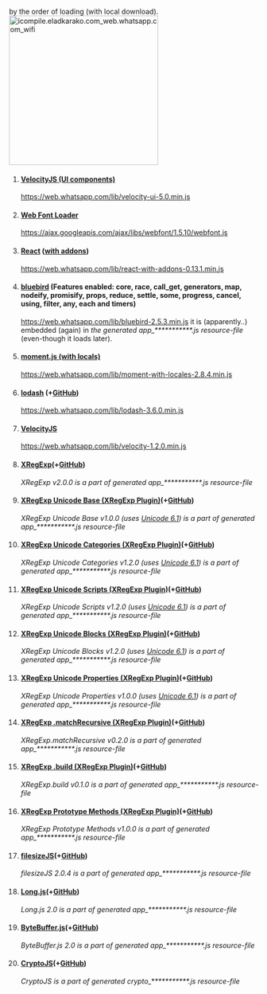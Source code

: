 by the order of loading (with local download).
<a href="https://icompile.eladkarako.com/_uploads/2015/04/icompile.eladkarako.com_web.whatsapp.com_wifi.jpg"><img src="https://icompile.eladkarako.com/_uploads/2015/04/icompile.eladkarako.com_web.whatsapp.com_wifi.jpg" alt="icompile.eladkarako.com_web.whatsapp.com_wifi" width="300" height="300" class="aligncenter size-medium wp-image-3040" /></a>
<!--more-->


<ol>
<li>
<h4><a href="http://julian.com/research/velocity/#uiPack" target="_blank">VelocityJS (UI components)</a></h4>
<a href="https://icompile.eladkarako.com/_uploads/2015/04/velocity-ui-5.0.min_.js">https://web.whatsapp.com/lib/velocity-ui-5.0.min.js</a>
</li>
<li>
<h4><a href="https://github.com/typekit/webfontloader" target="_blank">Web Font Loader</a></h4>
<a href="https://icompile.eladkarako.com/_uploads/2015/04/webfont.js">https://ajax.googleapis.com/ajax/libs/webfont/1.5.10/webfont.js</a>
</li>
<li>
<h4><a href="http://facebook.github.io/react" target="_blank">React</a> (<a href="https://facebook.github.io/react/docs/addons.html" target="_blank">with addons</a>)</h4>
<a href="https://icompile.eladkarako.com/_uploads/2015/04/react-with-addons-0.13.1.min_.js">https://web.whatsapp.com/lib/react-with-addons-0.13.1.min.js</a>
</li>
<li>
<h4><a href="https://github.com/petkaantonov/bluebird" target="_blank">bluebird</a> (Features enabled: core, race, call_get, generators, map, nodeify, promisify, props, reduce, settle, some, progress, cancel, using, filter, any, each and timers)</h4>
<a href="https://icompile.eladkarako.com/_uploads/2015/04/bluebird-2.5.3.min_.js">https://web.whatsapp.com/lib/bluebird-2.5.3.min.js</a>
it is (apparently..) embedded (again) in <em>the generated app_***********.js resource-file</em> (even-though it loads later).
</li>
<li>
<h4><a href="https://icompile.eladkarako.com/moment-js/" target="_blank">moment.js (with locals)</a></h4>
<a href="https://icompile.eladkarako.com/_uploads/2015/04/moment-with-locales-2.8.4.min_.js">https://web.whatsapp.com/lib/moment-with-locales-2.8.4.min.js</a>
</li>
<li>
<h4><a href="https://lodash.com/" target="_blank">lodash</a> (+<a href="https://github.com/lodash/lodash" target="_blank">GitHub</a>)</h4>
<a href="https://icompile.eladkarako.com/_uploads/2015/04/lodash-3.6.0.min_.js">https://web.whatsapp.com/lib/lodash-3.6.0.min.js</a>
</li>
<li>
<h4><a href="http://julian.com/research/velocity/" target="_blank">VelocityJS</a></h4>
<a href="https://icompile.eladkarako.com/_uploads/2015/04/velocity-1.2.0.min_.js">https://web.whatsapp.com/lib/velocity-1.2.0.min.js</a>
</li>
<li>
<h4><a href="http://xregexp.com/" target="_blank">XRegExp</a>(+<a href="https://github.com/slevithan/xregexp" target="_blank">GitHub</a>)</h4>
<em>XRegExp v2.0.0 is a part of generated app_***********.js resource-file</em>
</li>
<li>
<h4><a href="http://xregexp.com/plugins/" target="_blank">XRegExp Unicode Base (XRegExp Plugin)</a>(+<a href="https://github.com/slevithan/xregexp" target="_blank">GitHub</a>)</h4>
<em>XRegExp Unicode Base v1.0.0 (uses <a href="http://unicode.org/" target="_blank">Unicode 6.1</a>) is a part of generated app_***********.js resource-file</em>
</li>
<li>
<h4><a href="http://xregexp.com/plugins/" target="_blank">XRegExp Unicode Categories (XRegExp Plugin)</a>(+<a href="https://github.com/slevithan/xregexp" target="_blank">GitHub</a>)</h4>
<em>XRegExp Unicode Categories v1.2.0 (uses <a href="http://unicode.org/" target="_blank">Unicode 6.1</a>) is a part of generated app_***********.js resource-file</em>
</li>
<li>
<h4><a href="http://xregexp.com/plugins/" target="_blank">XRegExp Unicode Scripts (XRegExp Plugin)</a>(+<a href="https://github.com/slevithan/xregexp" target="_blank">GitHub</a>)</h4>
<em>XRegExp Unicode Scripts v1.2.0 (uses <a href="http://unicode.org/" target="_blank">Unicode 6.1</a>) is a part of generated app_***********.js resource-file</em>
</li>
<li>
<h4><a href="http://xregexp.com/plugins/" target="_blank">XRegExp Unicode Blocks (XRegExp Plugin)</a>(+<a href="https://github.com/slevithan/xregexp" target="_blank">GitHub</a>)</h4>
<em>XRegExp Unicode Blocks v1.2.0 (uses <a href="http://unicode.org/" target="_blank">Unicode 6.1</a>) is a part of generated app_***********.js resource-file</em>
</li>
<li>
<h4><a href="http://xregexp.com/plugins/" target="_blank">XRegExp Unicode Properties (XRegExp Plugin)</a>(+<a href="https://github.com/slevithan/xregexp" target="_blank">GitHub</a>)</h4>
<em>XRegExp Unicode Properties v1.0.0 (uses <a href="http://unicode.org/" target="_blank">Unicode 6.1</a>) is a part of generated app_***********.js resource-file</em>
</li>
<li>
<h4><a href="http://xregexp.com/plugins/" target="_blank">XRegExp .matchRecursive (XRegExp Plugin)</a>(+<a href="https://github.com/slevithan/xregexp" target="_blank">GitHub</a>)</h4>
<em>XRegExp.matchRecursive v0.2.0 is a part of generated app_***********.js resource-file</em>
</li>
<li>
<h4><a href="http://xregexp.com/plugins/" target="_blank">XRegExp .build (XRegExp Plugin)</a>(+<a href="https://github.com/slevithan/xregexp" target="_blank">GitHub</a>)</h4>
<em>XRegExp.build v0.1.0 is a part of generated app_***********.js resource-file</em>
</li>
<li>
<h4><a href="http://xregexp.com/plugins/" target="_blank">XRegExp Prototype Methods (XRegExp Plugin)</a>(+<a href="https://github.com/slevithan/xregexp" target="_blank">GitHub</a>)</h4>
<em>XRegExp Prototype Methods v1.0.0 is a part of generated app_***********.js resource-file</em>
</li>
<li>
<h4><a href="http://filesizejs.com/" target="_blank">filesizeJS</a>(+<a href="https://github.com/avoidwork/filesize.js" target="_blank">GitHub</a>)</h4>
<em>filesizeJS 2.0.4 is a part of generated app_***********.js resource-file</em>
</li>
<li>
<h4><a href="http://dcode.io/" target="_blank">Long.js</a>(+<a href="https://github.com/dcodeIO/Long.js" target="_blank">GitHub</a>)</h4>
<em>Long.js 2.0 is a part of generated app_***********.js resource-file</em>
</li>
<li>
<h4><a href="http://dcode.io/" target="_blank">ByteBuffer.js</a>(+<a href="https://github.com/dcodeIO/ByteBuffer.js" target="_blank">GitHub</a>)</h4>
<em>ByteBuffer.js 2.0 is a part of generated app_***********.js resource-file</em>
</li>
<li>
<h4><a href="https://code.google.com/p/crypto-js/" target="_blank">CryptoJS</a>(+<a href="https://github.com/gwjjeff/cryptojs" target="_blank">GitHub</a>)</h4>
<em>CryptoJS is a part of generated crypto_***********.js resource-file</em>
</li>

</ol>